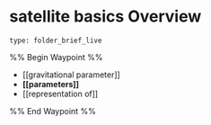 # satellite basics Overview
 
```ccard
type: folder_brief_live
```
 
%% Begin Waypoint %%
- [[gravitational parameter]]
- **[[parameters]]**
- [[representation of]]

%% End Waypoint %%